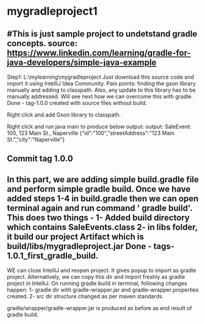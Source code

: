 # mygradleproject1
 
#This is just sample project to undetstand gradle concepts. 
source: https://www.linkedin.com/learning/gradle-for-java-developers/simple-java-example
--------------------------------------------------------------------
Step1: 
L:\mylearning\mygradleproject
Just download this source code and import it using IntelliJ Idea Community.
Pain points:  finding the gson library manually and adding to classpath. Also, any update to this library has to be manually addressed. 
              Will see next how we can overcome this with gradle. 
Done - tag-1.0.0 created with source files without build.

Right click and add Gson library to classpath. 

Right click and run java main to produce below output: 
output:
SaleEvent: 100, 123 Main St., Naperville
{"id":"100","streetAddress":"123 Main St.","city":"Naperville"}

Commit tag 1.0.0
--------------------------------------------------------------------
In this part, we are adding simple build.gradle file and perform simple gradle build. 
Once we have added steps 1-4 in build.gradle then we can open terminal again and run command ' gradle build'.
This does two things -
1- Added build directory which contains SaleEvents.class
2- in libs folder, it build our project Artifact which is build/libs/mygradleproject.jar
Done - tags-1.0.1_first_gradle_build.
--------------------------------------------------------------------------
WE can close IntelliJ and reopen project. It gives popup to import as gradle project. 
Alternatively, we can copy this dir and import freshly as gradle project in IntelliJ. 
On running gradle build in terminal, following changes happen: 
1- gradle dir with gradle-wrapper.jar and gradle-wrapper.properties created. 
2- src dir structure changed as per maven standards. 

gradle/wrapper/gradle-wrapper.jar is produced as before as end result of gradle build. 

